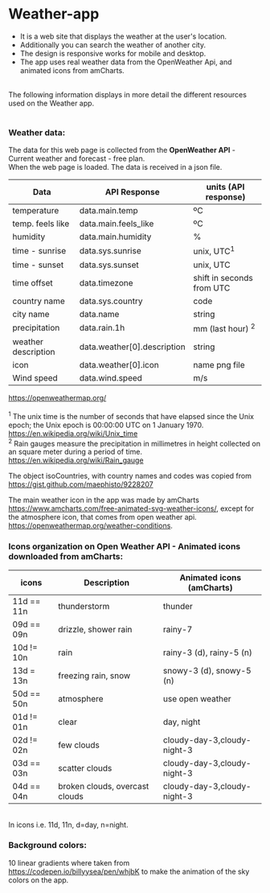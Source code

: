 # Weather-app

- It is a web site that displays the weather at the user's location. 
- Additionally you can search the weather of another city.<br>
- The design is responsive works for mobile and desktop.<br>
- The app uses real weather data from the OpenWeather Api, and animated icons from amCharts.<br><br>

The following information displays in more detail the different resources used on the Weather app.<br><br>


### Weather data:

The data for this web page is collected from the <b>OpenWeather API</b> - Current weather and forecast - free plan. <br>
When the web page is loaded. The data is received in a json file.

| Data                | API Response                | units (API response)        |
| ------------------- | --------------------------- | --------------------------- |
| temperature         | data.main.temp              | ºC                          |
| temp. feels like    | data.main.feels_like        | ºC                          |
| humidity            | data.main.humidity          | %                           |
| time - sunrise      | data.sys.sunrise            | unix, UTC<sup>1</sup>       |
| time - sunset       | data.sys.sunset             | unix, UTC                   |
| time offset         | data.timezone               | shift in seconds from UTC   |
| country name        | data.sys.country            | code                        |
| city name           | data.name                   | string                      |
| precipitation       | data.rain.1h                | mm (last hour) <sup>2</sup> |
| weather description | data.weather[0].description | string                      |
| icon                | data.weather[0].icon        | name png file               |
| Wind speed          | data.wind.speed             | m/s                         |

https://openweathermap.org/ <br><br>
<sup>1</sup> The unix time is the number of seconds that have elapsed since the Unix epoch; the Unix epoch is 00:00:00 UTC on 1 January 1970. https://en.wikipedia.org/wiki/Unix_time <br>
<sup>2</sup> Rain gauges measure the precipitation in millimetres in height collected on an square meter during a period of time. https://en.wikipedia.org/wiki/Rain_gauge <br>

The object isoCountries, with country names and codes was copied from https://gist.github.com/maephisto/9228207

The main weather icon in the app was made by amCharts https://www.amcharts.com/free-animated-svg-weather-icons/, except for the atmosphere icon, that comes from open weather api.
https://openweathermap.org/weather-conditions.

### Icons organization on Open Weather API - Animated icons downloaded from <b>amCharts</b>:

| icons      | Description                    | Animated icons (amCharts)   |
| ---------- | ------------------------------ | --------------------------- |
| 11d == 11n | thunderstorm                   | thunder                     |
| 09d == 09n | drizzle, shower rain           | rainy-7                     |
| 10d != 10n | rain                           | rainy-3 (d), rainy-5 (n)    |
| 13d = 13n  | freezing rain, snow            | snowy-3 (d), snowy-5 (n)    |
| 50d == 50n | atmosphere                     | use open weather            |
| 01d != 01n | clear                          | day, night                  |
| 02d != 02n | few clouds                     | cloudy-day-3,cloudy-night-3 |
| 03d == 03n | scatter clouds                 | cloudy-day-3,cloudy-night-3 |
| 04d == 04n | broken clouds, overcast clouds | cloudy-day-3,cloudy-night-3 |

<br>
In icons i.e. 11d, 11n, d=day, n=night.

### Background colors:
10 linear gradients where taken from https://codepen.io/billyysea/pen/whjbK to make the animation of the sky colors on the app.
